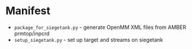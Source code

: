 # Manifest
* `package_for_siegetank.py` - generate OpenMM XML files from AMBER prmtop/inpcrd
* `setup_siegetank.py` - set up target and streams on siegetank
